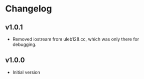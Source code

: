 # Changelog

## v1.0.1
- Removed iostream from uleb128.cc, which was only there for debugging.

## v1.0.0
- Initial version
